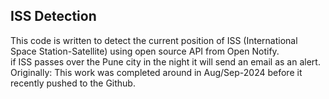 ## ISS Detection
This code is written to detect the current position of ISS (International Space Station-Satellite) using open source API from Open Notify. 
<br>
if ISS passes over the Pune city in the night it will send an email as an alert.
<br>
Originally: This work was completed around in Aug/Sep-2024 before it recently pushed to the Github.
